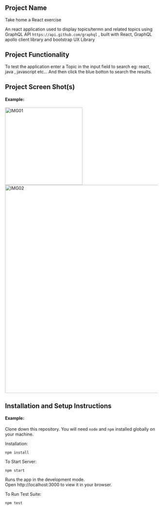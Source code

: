 ## Project Name

Take home a React exercise

An react application used to display topics/termn  and related topics using GraphQL API `https://api.github.com/graphql` , built with React, GraphQL apollo client library and bootstrap UX Library

## Project Functionality

To test the application enter a Topic in the input field to search eg: react,  java , javascript etc...
And then click the blue botton to search the results.

## Project Screen Shot(s)

#### Example:   

<img width="255" alt="IMG01" src="https://user-images.githubusercontent.com/5749839/195664412-28df4b3d-38a5-46a8-8580-8f49af73a741.PNG">

<img width="685" alt="IMG02" src="https://user-images.githubusercontent.com/5749839/195664453-5f46005f-4578-4ddb-b429-e9ee308ec0e8.PNG">

## Installation and Setup Instructions

#### Example:  

Clone down this repository. You will need `node` and `npm` installed globally on your machine.  

Installation:

`npm install`  

To Start Server:

`npm start`  

Runs the app in the development mode.\
Open http://localhost:3000 to view it in your browser.

To Run Test Suite:  

`npm test` 

